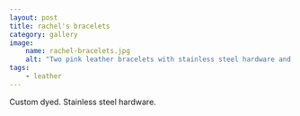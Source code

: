 ```yaml
---
layout: post
title: rachel's bracelets
category: gallery
image: 
    name: rachel-bracelets.jpg
    alt: "Two pink leather bracelets with stainless steel hardware and aqua stitching."
tags:
    - leather
---
```


Custom dyed. Stainless steel hardware.
